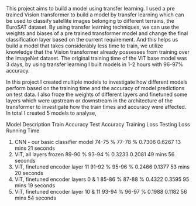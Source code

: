 This project aims to build a model using transfer learning. I used a pre trained Vision transformer to build a model by transfer learning which can be used to classify satellite images belonging to different terrains, the EuroSAT dataset. By using transfer learning techniques, we can use the weights and biases of a pre trained transformer model and change the final classification layer based on the current requirement. And this helps us build a model that takes considerably less time to train, we utilize knowledge that the Vision transformer already possesses from training over the ImageNet dataset. The original training time of the ViT base model was 3 days, by using transfer learning I built models in 1-2 hours with 96-97% accuracy. 

In this project I created multiple models to investigate how different models perform based on the training time and the accuracy of model predictions on test data. I also froze the weights of different layers and finetuned some layers which were upstream or downstream in the architecture of the transformer to investigate how the train times and accuracy were affected. In total I created 5 models to analyse, 

Model Description	                        Train Accuracy	  Test Accuracy	  Training Loss	  Testing Loss  	Running Time
1. CNN - our basic classifier model	        74-75 %	          77-78 %	        0.7306	        0.6267	      13 mins 21 seconds
2. ViT, all layers frozen	                  89-90 %	          93-94 %	        0.3233	        0.2081	      49 mins 56 seconds
3. ViT, finetuned encoder layer 11	        91-92 %	          95-96 %	        0.2466	        0.1377	      53 mins 20 seconds
4. ViT, finetuned encoder layers 0 & 1	    85-86 %	          87-88 %	        0.4322	        0.3595	      95 mins 19 seconds
5. ViT, finetuned encoder layer 10 & 11	    93-94 %	          96-97 %	        0.1988	        0.1182	      56 mins 54 seconds
